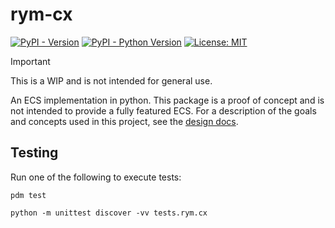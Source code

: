 # rym-cx

[![PyPI - Version](https://img.shields.io/pypi/v/rym-cx.svg)](https://pypi.org/project/rym-cx)
[![PyPI - Python Version](https://img.shields.io/pypi/pyversions/rym-cx.svg)](https://pypi.org/project/rym-cx)
[![License: MIT](https://img.shields.io/badge/license-MIT-C06524)](https://github.com/muppetjones/rym-py/blob/main/LICENSE.txt)

> [!IMPORTANT]  
> This is a WIP and is not intended for general use.

An ECS implementation in python. This package is a proof of concept and is not
intended to provide a fully featured ECS. For a description of the goals and concepts
used in this project, see the [design docs](/docs/design).

## Testing

Run one of the following to execute tests:

```shell
pdm test
```

```shell
python -m unittest discover -vv tests.rym.cx
```
